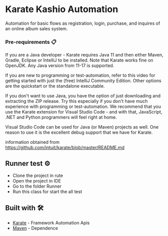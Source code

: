 # Karate Kashio Automation 

Automation for basic flows as registration, login, purchase, and inquires of an online album sales system.

### Pre-requirements 📋

If you are a Java developer - Karate requires Java 11  and then either Maven, Gradle, Eclipse or IntelliJ to be installed. Note that Karate works fine on OpenJDK. Any Java version from 11-17 is supported.

If you are new to programming or test-automation, refer to this video for getting started with just the (free) IntelliJ Community Edition. Other options are the quickstart or the standalone executable.

If you don't want to use Java, you have the option of just downloading and extracting the ZIP release. Try this especially if you don't have much experience with programming or test-automation. We recommend that you use the Karate extension for Visual Studio Code - and with that, JavaScript, .NET and Python programmers will feel right at home.

Visual Studio Code can be used for Java (or Maven) projects as well. One reason to use it is the excellent debug support that we have for Karate.

information obtained from  https://github.com/intuit/karate/blob/master/README.md

## Runner test  ⚙️
*  Clone the project in rute
*  Open the project in IDE
*  Go to the folder Runner 
*  Run this class for start the all test

## Built with 🛠️

* [Karate](https://github.com/intuit/karate) - Framework  Automation Apis
* [Maven](https://maven.apache.org/) - Dependence
